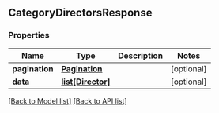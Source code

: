 ## CategoryDirectorsResponse

### Properties
Name | Type | Description | Notes
------------ | ------------- | ------------- | -------------
**pagination** | [**Pagination**](#Pagination) |  | [optional] 
**data** | [**list[Director]**](#Director) |  | [optional] 

[[Back to Model list]](#documentation-for-models) [[Back to API list]](#documentation-for-api-endpoints)


